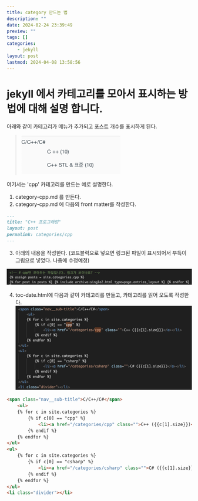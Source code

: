 ```yaml
---
title: category 만드는 법
description: ""
date: 2024-02-24 23:39:49
preview: ""
tags: []
categories:
    - jekyll
layout: post
lastmod: 2024-04-08 13:58:56
---
```


# jekyll 에서 카테고리를 모아서 표시하는 방법에 대해 설명 합니다.
아래와 같이 카테고리가 메뉴가 추가되고 포스트 개수를 표시하게 된다.  
> ![](../assets/2024-02-25-00-34-17.png)

여기서는 'cpp' 카테고리를 만드는 예로 설명한다.  

1. category-cpp.md 를 만든다.
2. category-cpp.md 에 다음의 front matter를 작성한다.

```md
---
title: "C++ 프로그래밍"
layout: post
permalink: categories/cpp
---
```

3. 아래의 내용을 작성한다. (코드블럭으로 넣으면 링크된 파일이 표시되어서 부득이 그림으로 넣었다. 나중에 수정예정)

![testimage](../assets/2024-02-25-00-04-37.png)       

4. toc-date.html에 다음과 같이 카테고리를 만들고, 카테고리를 읽어 오도록 작성한다.  
![](2024-04-08-13-58-49.png)


```html   
<span class="nav__sub-title">C/C++/C#</span>  
    <ul>
    {% for c in site.categories %}
        {% if c[0] == "cpp" %}
            <li><a href="/categories/cpp" class="">C++ ({{c[1].size}})</a></li>
        {% endif %}
    {% endfor %}
</ul>
<ul>
    {% for c in site.categories %}
        {% if c[0] == "csharp" %}
            <li><a href="/categories/csharp" class="">C# ({{c[1].size}})</a></li>
        {% endif %}
    {% endfor %}
</ul>
<li class="divider"></li>
```
